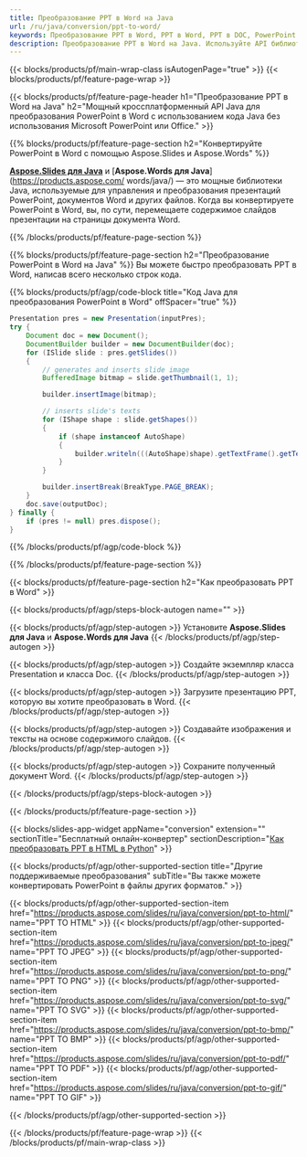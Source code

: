 ```yaml
---
title: Преобразование PPT в Word на Java
url: /ru/java/conversion/ppt-to-word/
keywords: Преобразование PPT в Word, PPT в Word, PPT в DOC, PowerPoint в Word, API Java, библиотеку Java
description: Преобразование PPT в Word на Java. Используйте API библиотеки Java для преобразования PowerPoint в Word
---
```


{{< blocks/products/pf/main-wrap-class isAutogenPage="true" >}}
{{< blocks/products/pf/feature-page-wrap >}}

{{< blocks/products/pf/feature-page-header h1="Преобразование PPT в Word на Java" h2="Мощный кроссплатформенный API Java для преобразования PowerPoint в Word с использованием кода Java без использования Microsoft PowerPoint или Office." >}}

{{% blocks/products/pf/feature-page-section h2="Конвертируйте PowerPoint в Word с помощью Aspose.Slides и Aspose.Words" %}}

[**Aspose.Slides для Java**](https://products.aspose.com/slides/ru/java/) и [**Aspose.Words для Java**](https://products.aspose.com/ words/java/) — это мощные библиотеки Java, используемые для управления и преобразования презентаций PowerPoint, документов Word и других файлов. Когда вы конвертируете PowerPoint в Word, вы, по сути, перемещаете содержимое слайдов презентации на страницы документа Word.

{{% /blocks/products/pf/feature-page-section %}}




{{% blocks/products/pf/feature-page-section  h2="Преобразование PowerPoint в Word на Java" %}}
Вы можете быстро преобразовать PPT в Word, написав всего несколько строк кода.

{{% blocks/products/pf/agp/code-block title="Код Java для преобразования PowerPoint в Word" offSpacer="true" %}}
```java
Presentation pres = new Presentation(inputPres);
try {
    Document doc = new Document();
    DocumentBuilder builder = new DocumentBuilder(doc);
    for (ISlide slide : pres.getSlides())
    {
        // generates and inserts slide image
        BufferedImage bitmap = slide.getThumbnail(1, 1);

        builder.insertImage(bitmap);

        // inserts slide's texts
        for (IShape shape : slide.getShapes())
        {
            if (shape instanceof AutoShape)
            {
                builder.writeln(((AutoShape)shape).getTextFrame().getText());
            }
        }

        builder.insertBreak(BreakType.PAGE_BREAK);
    }
    doc.save(outputDoc);
} finally {
    if (pres != null) pres.dispose();
}
```
{{% /blocks/products/pf/agp/code-block %}}

{{% /blocks/products/pf/feature-page-section %}}




{{< blocks/products/pf/feature-page-section  h2="Как преобразовать PPT в Word" >}}


{{< blocks/products/pf/agp/steps-block-autogen name="" >}}


{{< blocks/products/pf/agp/step-autogen >}}
Установите **Aspose.Slides для Java** и **Aspose.Words для Java** 
{{< /blocks/products/pf/agp/step-autogen >}}

{{< blocks/products/pf/agp/step-autogen >}}
Создайте экземпляр класса Presentation и класса Doc.
{{< /blocks/products/pf/agp/step-autogen >}}

{{< blocks/products/pf/agp/step-autogen >}}
Загрузите презентацию PPT, которую вы хотите преобразовать в Word.
{{< /blocks/products/pf/agp/step-autogen >}}

{{< blocks/products/pf/agp/step-autogen >}}
Создавайте изображения и тексты на основе содержимого слайдов.
{{< /blocks/products/pf/agp/step-autogen >}}

{{< blocks/products/pf/agp/step-autogen >}}
Сохраните полученный документ Word.
{{< /blocks/products/pf/agp/step-autogen >}}


{{< /blocks/products/pf/agp/steps-block-autogen >}}


{{< /blocks/products/pf/feature-page-section >}}




{{< blocks/slides-app-widget  appName="conversion" extension="" sectionTitle="Бесплатный онлайн-конвертер" sectionDescription="[Как преобразовать PPT в HTML в Python](https://products.aspose.com/slides/ru/python-net/conversion/ppt-to-html/)" >}}

{{< blocks/products/pf/agp/other-supported-section title="Другие поддерживаемые преобразования" subTitle="Вы также можете конвертировать PowerPoint в файлы других форматов." >}}


{{< blocks/products/pf/agp/other-supported-section-item href="https://products.aspose.com/slides/ru/java/conversion/ppt-to-html/" name="PPT TO HTML" >}}
{{< blocks/products/pf/agp/other-supported-section-item href="https://products.aspose.com/slides/ru/java/conversion/ppt-to-jpeg/" name="PPT TO JPEG" >}}
{{< blocks/products/pf/agp/other-supported-section-item href="https://products.aspose.com/slides/ru/java/conversion/ppt-to-png/" name="PPT TO PNG" >}}
{{< blocks/products/pf/agp/other-supported-section-item href="https://products.aspose.com/slides/ru/java/conversion/ppt-to-svg/" name="PPT TO SVG" >}}
{{< blocks/products/pf/agp/other-supported-section-item href="https://products.aspose.com/slides/ru/java/conversion/ppt-to-bmp/" name="PPT TO BMP" >}}
{{< blocks/products/pf/agp/other-supported-section-item href="https://products.aspose.com/slides/ru/java/conversion/ppt-to-pdf/" name="PPT TO PDF" >}}
{{< blocks/products/pf/agp/other-supported-section-item href="https://products.aspose.com/slides/ru/java/conversion/ppt-to-gif/" name="PPT TO GIF" >}}



{{< /blocks/products/pf/agp/other-supported-section >}}

{{< /blocks/products/pf/feature-page-wrap >}}
{{< /blocks/products/pf/main-wrap-class >}}